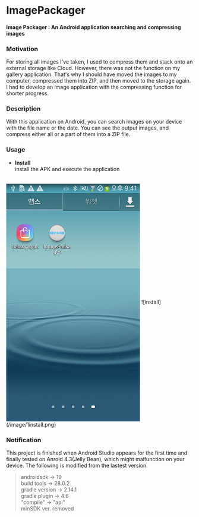 # ImagePackager
#### Image Packager : An Android application searching and compressing images  

### Motivation  
For storing all images I've taken, I used to compress them and stack onto an external storage like Cloud.
However, there was not the function on my gallery application.
That's why I should have moved the images to my computer, compressed them into ZIP, and then moved to the storage again.
I had to develop an image application with the compressing function for shorter progress.  

### Description  
With this application on Android, you can search images on your device with the file name or the date.
You can see the output images, and compress either all or a part of them into a ZIP file.  

### Usage  
* **Install**  
install the APK and execute the application  
&nbsp;  
<img src="/image/1install.png" align="center">
![install](/image/1install.png)  
&nbsp;  
  
### Notification  
This project is finished when Android Studio appears for the first time and finally tested on Anroid 4.3(Jelly Bean),
which might malfunction on your device. The following is modified from the lastest version.  
>androidsdk -> 19  
>build tools -> 28.0.2  
>gradle version -> 2.14.1  
>gradle plugin -> 4.6  
>"compile" -> "api"  
>minSDK ver. removed  

